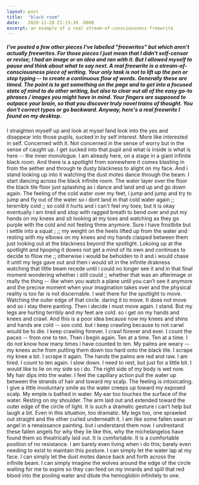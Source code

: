 ```yaml
---
layout: post
title:  "black room"
date:   2020-11-28 21:15:39 -0800
excerpt: an example of a real stream-of-consciousness freewrite 
---
```

##### I've posted a few other pieces I've labelled "freewrites" but which aren't actually freewrites. For those pieces I just mean that I didn't self-censor or revise; I had an image or an idea and ran with it. But I allowed myself to pause and think about what to say next. A real freewrite is a stream-of-consciousness piece of writing. Your only task is not to lift up the pen or stop typing -- to create a continuous flow of words. Generally these are timed. The point is to get something on the page and to get into a focused state of mind to do other writing, but also to clear out all of the easy go-to phrases / images you might have in mind. Your fingers are supposed to outpace your brain, so that you discover truly novel trains of thought. You don't correct typos or go backward. Anyway, here's a real freewrite I found on my desktop.


 I straighten myself up and look at mysel fand look into the yes and disappear into those pupils, sucked in by self interest. More like interested in self. Concerned with it. Not concerned in the sense of worry but in the sense of caught up. I get sucked into that pupil and what is inside is what is here -- the inner monologue. I am already here, on a stage in a giant infinite black room. And there is a spotlight from somewhere it comes blasting in from the aether and through te dusty blackness to alight on my face. And i stand looking up into it watching the dust motes dance through the beam. I start dancing across the black infinite room. The water layer over the floor the black tile floor just splashing as i dance and land and up and go down again. The feeling of the cold water over my feet, i jump and jump and try to jump and fly out of the water so i dont land in that cold water again ;; tererribly cold ;; so cold it hurts and i can’t feel my toes; but it is okay eventually i am tired and stop with ragged breath to bend over and put my hands on my knees and sit looking at my toes and watching as they go purple with the cold and not feeling thme anymore. Sure i have frostbite but i settle into a squat ; ;; my weight on the heels lifted up from the water and resting with my elbows on my knees and my hands clasped between them just looking out at the blackness beyond the spotlight. Lokoing up at the spotlight and hpoping it dowes not get a mind of its own and continues to decide to fllow me ;; otherwise i would be beholden to it and i would chase it until my legs gave out and then i would sit in the infinite drakness watching that little beam recede until i could no longer see it and in that final moment wondering whether i still could ;; whether that was an afterimage or really the thing -- like when you watch a plane until you can’t see it anymore and the precise moment when your imagination takes over and the physical reality is too far is not discernable. I wait there for the spotlight to move. Watching the outer edge of that circle. daring it to move. It does not move and so i stay there panting. Then i decide i must move again. I stand. But my legs are hurting terribly and my feet are cold. so i get on my hands and knees and crawl. And this is a poor idea because now my knees and shins and hands are cold -- soo cold. but i keep crawling because to not carwl would be to die. I keep crawling forever. I crawl forever and ever. I count the paces -- from one to ten. Then i begin again. Ten at a time. Ten at a time. I do not know how many times i have counted to ten. My palms are weary -- my knees ache from putting them down too hard onto the black tile. I scrape my knee a bit. I scrape it again. The hands the palms are red and raw. I am tired. I count to ten again. I slow down. I need to rest, but just for a little bit. I would like to lie on my side so i do. The right side of my body is wet now. My hair dips into the water. I feel the capillary action pull the water up between the strands of hair and toward my scalp. The feeling is intoxicating. I give a little involuntary smile as the water creeps up toward my exposed scalp. My emple is bathed in water. My ear too touches the surface of the water. Resting on my shoulder. The arm laid out and extended toward the outer edge of the circle of light. It is such a dramatic gesture i can’t help but laugh a bit. Even in this situation, too dramatic. My legs too, one sprawled out straight and the other curled underneath it. I am like some fallen swan or angel in a renaissance painting. but i understand them now. I undrestand these fallen angels for why they lie like this, why the michelangelos have found them so theatrically laid out. It is comfortable. It is a comfortable position of no resistance. I am barely even living when i do this; barely even needing to exist to maintain this posture. I can simply let the water lap at my face. I can simply let the dust motes dance back and forth across the infinite beam. I can simply imagine the wolves around the edge of the circle waiting for me to expire so they can feed on my innards and spill that red blood into the pooling water and dilute the hemoglobin infinitely to one.
